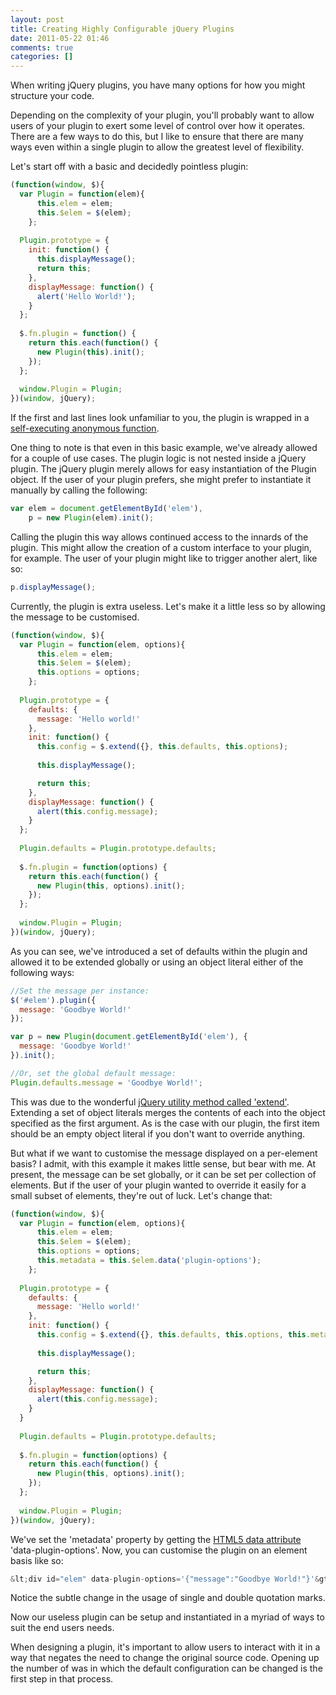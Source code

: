 ```yaml
---
layout: post
title: Creating Highly Configurable jQuery Plugins
date: 2011-05-22 01:46
comments: true
categories: []
---
```

<p>When writing jQuery plugins, you have many options for how you might structure your code.</p>

<p>Depending on the complexity of your plugin, you'll probably want to allow users of your plugin to exert some level of control over how it operates. There are a few ways to do this, but I like to ensure that there are many ways even within a single plugin to allow the greatest level of flexibility.</p>

<p>Let's start off with a basic and decidedly pointless plugin:</p>

``` js
(function(window, $){
  var Plugin = function(elem){
      this.elem = elem;
      this.$elem = $(elem);
    };
  
  Plugin.prototype = {
    init: function() {      
      this.displayMessage();
      return this;
    },
    displayMessage: function() {
      alert('Hello World!');
    }
  };
  
  $.fn.plugin = function() {
    return this.each(function() {
      new Plugin(this).init();
    });
  };
  
  window.Plugin = Plugin;
})(window, jQuery);
```

<p>If the first and last lines look unfamiliar to you, the plugin is wrapped in a <a href="http://markdalgleish.com/2011/03/self-executing-anonymous-functions/">self-executing anonymous function</a>.</p>

<p>One thing to note is that even in this basic example, we've already allowed for a couple of use cases. The plugin logic is not nested inside a jQuery plugin. The jQuery plugin merely allows for easy instantiation of the Plugin object. If the user of your plugin prefers, she might prefer to instantiate it manually by calling the following:</p>

``` js
var elem = document.getElementById('elem'),
    p = new Plugin(elem).init();
```

<p>Calling the plugin this way allows continued access to the innards of the plugin. This might allow the creation of a custom interface to your plugin, for example. The user of your plugin might like to trigger another alert, like so:</p>

``` js
p.displayMessage();
```

<p>Currently, the plugin is extra useless. Let's make it a little less so by allowing the message to be customised.</p>

``` js
(function(window, $){
  var Plugin = function(elem, options){
      this.elem = elem;
      this.$elem = $(elem);
      this.options = options;
    };
  
  Plugin.prototype = {
    defaults: {
      message: 'Hello world!'
    },
    init: function() {
      this.config = $.extend({}, this.defaults, this.options);
      
      this.displayMessage();

      return this;
    },
    displayMessage: function() {
      alert(this.config.message);
    }
  };
  
  Plugin.defaults = Plugin.prototype.defaults;
  
  $.fn.plugin = function(options) {
    return this.each(function() {
      new Plugin(this, options).init();
    });
  };
  
  window.Plugin = Plugin;
})(window, jQuery);
```

<p>As you can see, we've introduced a set of defaults within the plugin and allowed it to be extended globally or using an object literal either of the following ways:</p>

``` js
//Set the message per instance:
$('#elem').plugin({
  message: 'Goodbye World!'
});

var p = new Plugin(document.getElementById('elem'), {
  message: 'Goodbye World!'
}).init();

//Or, set the global default message:
Plugin.defaults.message = 'Goodbye World!';
```

<p>This was due to the wonderful <a href="http://api.jquery.com/jQuery.extend/">jQuery utility method called 'extend'</a>. Extending a set of object literals merges the contents of each into the object specified as the first argument. As is the case with our plugin, the first item should be an empty object literal if you don't want to override anything.</p>

<p>But what if we want to customise the message displayed on a per-element basis? I admit, with this example it makes little sense, but bear with me. At present, the message can be set globally, or it can be set per collection of elements. But if the user of your plugin wanted to override it easily for a small subset of elements, they're out of luck. Let's change that:</p>

``` js
(function(window, $){
  var Plugin = function(elem, options){
      this.elem = elem;
      this.$elem = $(elem);
      this.options = options;
      this.metadata = this.$elem.data('plugin-options');
    };
  
  Plugin.prototype = {
    defaults: {
      message: 'Hello world!'
    },
    init: function() {
      this.config = $.extend({}, this.defaults, this.options, this.metadata);
      
      this.displayMessage();

      return this;
    },
    displayMessage: function() {
      alert(this.config.message);
    }
  }
  
  Plugin.defaults = Plugin.prototype.defaults;
  
  $.fn.plugin = function(options) {
    return this.each(function() {
      new Plugin(this, options).init();
    });
  };
  
  window.Plugin = Plugin;
})(window, jQuery);
```

<p>We've set the 'metadata' property by getting the <a href="http://ejohn.org/blog/html-5-data-attributes/">HTML5 data attribute</a> 'data-plugin-options'. Now, you can customise the plugin on an element basis like so:</p>

``` js
&lt;div id="elem" data-plugin-options='{"message":"Goodbye World!"}'&gt;&lt;/div&gt;
```

<p>Notice the subtle change in the usage of single and double quotation marks.</p>

<p>Now our useless plugin can be setup and instantiated in a myriad of ways to suit the end users needs.</p>

<p>When designing a plugin, it's important to allow users to interact with it in a way that negates the need to change the original source code. Opening up the number of was in which the default configuration can be changed is the first step in that process.</p>
